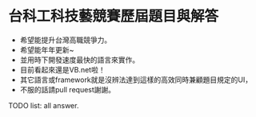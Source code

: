 # 台科工科技藝競賽歷屆題目與解答
- 希望能提升台灣高職競爭力。
- 希望能年年更新~
- 並用時下開發速度最快的語言來實作。
- 目前看起來還是VB.net啦！
- 其它語言或framework就是沒辨法達到這樣的高效同時兼顧題目規定的UI，
- 不服的話請pull request謝謝。

TODO list:
all answer.
